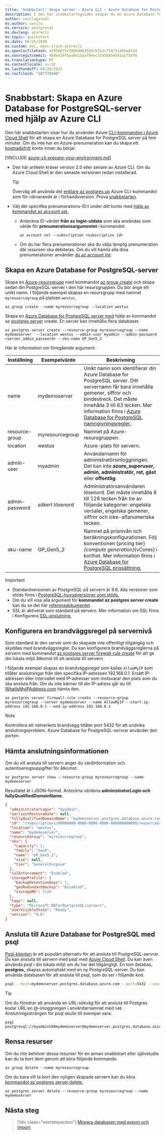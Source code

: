 ```yaml
---
title: 'Snabbstart: Skapa server – Azure CLI – Azure Database for PostgreSQL – enskild server'
description: I den här snabbstartsguiden skapar du en Azure Database for PostgreSQL-server med hjälp av Azure CLI.
author: sunilagarwal
ms.author: sunila
ms.service: postgresql
ms.devlang: azurecli
ms.topic: quickstart
ms.date: 06/25/2020
ms.custom: mvc, devx-track-azurecli
ms.openlocfilehash: a595d677cf0964083526cb7e2c73471148be0fd4
ms.sourcegitcommit: 4b0e424f5aa8a11daf0eec32456854542a2f5df0
ms.translationtype: MT
ms.contentlocale: sv-SE
ms.lasthandoff: 04/20/2021
ms.locfileid: "107778448"
---
```

# <a name="quickstart-create-an-azure-database-for-postgresql-server-by-using-the-azure-cli"></a>Snabbstart: Skapa en Azure Database for PostgreSQL-server med hjälp av Azure CLI

Den här snabbstarten visar hur du använder Azure [CLI-kommandon i Azure Cloud Shell](https://shell.azure.com) för att skapa en Azure Database for PostgreSQL server på fem minuter. [](/cli/azure/get-started-with-azure-cli) Om du inte har en Azure-prenumeration kan du skapa ett [kostnadsfritt](https://azure.microsoft.com/free/) konto innan du börjar.

[!INCLUDE [azure-cli-prepare-your-environment.md](../../includes/azure-cli-prepare-your-environment.md)]

- Den här artikeln kräver version 2.0 eller senare av Azure CLI. Om du Azure Cloud Shell är den senaste versionen redan installerad.

    > [!TIP]
    >  Överväg att använda det [enklare az postgres up](/cli/azure/ext/db-up/postgres#ext-db-up-az-postgres-up) Azure CLI-kommandot som för närvarande är i förhandsversion. Prova [snabbstarten](./quickstart-create-server-up-azure-cli.md).

- Välj det specifika prenumerations-ID:t under ditt konto med [hjälp av kommandot az account set.](/cli/azure/account)

    - Anteckna ID-värdet **från az** **login-utdata** som ska användas som värde för **prenumerationsargumentet** i kommandot. 

        ```azurecli
        az account set --subscription <subscription id>
        ```

    - Om du har flera prenumerationer ska du välja lämplig prenumeration där resursen ska debiteras. Om du vill hämta alla dina prenumerationer använder [du az account list](/cli/azure/account#az_account_list).

## <a name="create-an-azure-database-for-postgresql-server"></a>Skapa en Azure Database for PostgreSQL-server

Skapa en [Azure-resursgrupp](../azure-resource-manager/management/overview.md) med kommandot [az group create](/cli/azure/group#az_group_create) och skapa sedan din PostgreSQL-server i den här resursgruppen. Du bör ange ett unikt namn. I följande exempel skapas en resursgrupp med namnet `myresourcegroup` på platsen `westus`.

```azurecli-interactive
az group create --name myresourcegroup --location westus
```

Skapa en [Azure Database for PostgreSQL server med](overview.md) hjälp av kommandot az [postgres server](/cli/azure/postgres/server) create. En server kan innehålla flera databaser.

```azurecli-interactive
az postgres server create --resource-group myresourcegroup --name mydemoserver  --location westus --admin-user myadmin --admin-password <server_admin_password> --sku-name GP_Gen5_2 
```
Här är information om föregående argument: 

**Inställning** | **Exempelvärde** | **Beskrivning**
---|---|---
name | mydemoserver | Unikt namn som identifierar din Azure Database for PostgreSQL server. Ditt servernamn får bara innehålla gemener, siffror och bindestreck. Det måste innehålla 3 till 63 tecken. Mer information finns i [Azure Database for PostgreSQL namngivningsregler.](../azure-resource-manager/management/resource-name-rules.md#microsoftdbforpostgresql)
resource-group | myresourcegroup | Namnet på Azure-resursgruppen.
location | westus | Azure-plats för servern.
admin-user | myadmin | Användarnamn för administratörsinloggningen. Det kan inte **azure_superuser,** **admin,** **administratör,** **rot,** **gäst** eller **offentlig**.
admin-password | *säkert lösenord* | Administratörsanvändaren lösenord. Det måste innehålla 8 till 128 tecken från tre av följande kategorier: engelska versaler, engelska gemener, siffror och icke-alfanumeriska tecken.
sku-name|GP_Gen5_2| Namnet på prisnivån och beräkningskonfigurationen. Följ konventionen {pricing tier}_{compute generation}_{vCores} i korthet. Mer information finns i [Azure Database for PostgreSQL prissättning.](https://azure.microsoft.com/pricing/details/postgresql/server/)

>[!IMPORTANT] 
>- Standardversionen av PostgreSQL på servern är 9.6. Alla versioner som stöds finns i [PostgreSQL-huvudversioner som stöds.](./concepts-supported-versions.md)
>- Om du vill visa alla argument för **kommandot az postgres server create** kan du se det här [referensdokumentet](/cli/azure/postgres/server#az_postgres_server_create).
>- SSL är aktiverat som standard på servern. Mer information om SSL finns i Konfigurera [SSL-anslutning.](./concepts-ssl-connection-security.md)

## <a name="configure-a-server-level-firewall-rule"></a>Konfigurera en brandväggsregel på servernivå 
Som standard är den server som du skapade inte offentligt tillgänglig och skyddas med brandväggsregler. Du kan konfigurera brandväggsreglerna på servern med kommandot [az postgres server firewall-rule create](/cli/azure/postgres/server/firewall-rule) för att ge din lokala miljö åtkomst till att ansluta till servern. 

I följande exempel skapas en brandväggsregel som kallas `AllowMyIP` som tillåter anslutningar från den specifika IP-adressen 192.168.0.1. Ersätt IP-adressen eller intervallet med IP-adresser som motsvarar den plats som du ska ansluta från. Om du inte känner till din IP-adress går du till [WhatIsMyIPAddress.com](https://whatismyipaddress.com/) hämta den.


```azurecli-interactive
az postgres server firewall-rule create --resource-group myresourcegroup --server mydemoserver --name AllowMyIP --start-ip-address 192.168.0.1 --end-ip-address 192.168.0.1
```

> [!NOTE]
> Kontrollera att nätverkets brandvägg tillåter port 5432 för att undvika anslutningsproblem. Azure Database for PostgreSQL-servrar använder den porten. 

## <a name="get-the-connection-information"></a>Hämta anslutningsinformationen

Om du vill ansluta till servern anger du värdinformation och autentiseringsuppgifter för åtkomst.

```azurecli-interactive
az postgres server show --resource-group myresourcegroup --name mydemoserver
```

Resultatet är i JSON-format. Anteckna värdena **administratorLogin och** **fullyQualifiedDomainName.**

```json
{
  "administratorLogin": "myadmin",
  "earliestRestoreDate": null,
  "fullyQualifiedDomainName": "mydemoserver.postgres.database.azure.com",
  "id": "/subscriptions/00000000-0000-0000-0000-000000000000/resourceGroups/myresourcegroup/providers/Microsoft.DBforPostgreSQL/servers/mydemoserver",
  "location": "westus",
  "name": "mydemoserver",
  "resourceGroup": "myresourcegroup",
  "sku": {
    "capacity": 2,
    "family": "Gen5",
    "name": "GP_Gen5_2",
    "size": null,
    "tier": "GeneralPurpose"
  },
  "sslEnforcement": "Enabled",
  "storageProfile": {
    "backupRetentionDays": 7,
    "geoRedundantBackup": "Disabled",
    "storageMb": 5120
  },
  "tags": null,
  "type": "Microsoft.DBforPostgreSQL/servers",
  "userVisibleState": "Ready",
  "version": "9.6"
}
```

## <a name="connect-to-the-azure-database-for-postgresql-server-by-using-psql"></a>Ansluta till Azure Database for PostgreSQL med psql
[Psql-klienten](https://www.postgresql.org/docs/current/static/app-psql.html) är ett populärt alternativ för att ansluta till PostgreSQL-servrar. Du kan ansluta till servern med psql med [Azure Cloud Shell](../cloud-shell/overview.md). Du kan även använda psql i din lokala miljö om du har det tillgängligt. En tom databas, **postgres,** skapas automatiskt med en ny PostgreSQL-server. Du kan använda databasen för att ansluta till psql, som du ser i följande kod. 

   ```bash
 psql --host=mydemoserver.postgres.database.azure.com --port=5432 --username=myadmin@mydemoserver --dbname=postgres
   ```

> [!TIP]
> Om du föredrar att använda en URL-sökväg för att ansluta till Postgres kodar URL:en @-inloggningen i användarnamnet med `%40` . Anslutningssträngen för psql skulle till exempel vara:
>
> ```
> psql postgresql://myadmin%40mydemoserver@mydemoserver.postgres.database.azure.com:5432/postgres
> ```


## <a name="clean-up-resources"></a>Rensa resurser
Om du inte behöver dessa resurser för en annan snabbstart eller självstudie kan du ta bort dem genom att köra följande kommando. 

```azurecli-interactive
az group delete --name myresourcegroup
```

Om du bara vill ta bort den nyligen skapade servern kan du köra [kommandot az postgres server delete.](/cli/azure/postgres/server)

```azurecli-interactive
az postgres server delete --resource-group myresourcegroup --name mydemoserver
```

## <a name="next-steps"></a>Nästa steg
> [!div class="nextstepaction"]
> [Migrera databasen med export och import](./howto-migrate-using-export-and-import.md)
